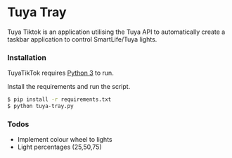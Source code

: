 # Tuya Tray

Tuya Tiktok is an application utilising the Tuya API to automatically create a taskbar application to control SmartLife/Tuya lights.


### Installation

TuyaTikTok requires [Python 3](https://www.python.org/downloads/) to run.

Install the requirements and run the script.

```sh
$ pip install -r requirements.txt
$ python tuya-tray.py
```


### Todos

 - Implement colour wheel to lights
 - Light percentages (25,50,75)
